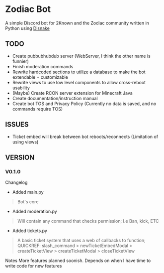 # Zodiac Bot
A simple Discord bot for 2Known and the Zodiac community written in Python using [Disnake](https://pypi.org/project/disnake/)

## TODO
- Create pubbubhubdub server (WebServer, I think the other name is funnier)
- Finish moderation commands
- Rewrite hardcoded sections to utilize a database to make the bot extendable + customizable
- Rewrite views to use low level components to allow cross-reboot usability
- (Maybe) Create RCON server extension for Minecraft Java
- Create documentation/instruction manual
- Create bot TOS and Privacy Policy (Currently no data is saved, and no commands require TOS)
## ISSUES
- Ticket embed will break between bot reboots/reconnects (Limitation of using views)

## VERSION
### V0.1.0
Changelog
- Added main.py
> Bot's core
- Added moderation.py
> Will contain any command that checks permission; I.e Ban, kick, ETC
- Added tickets.py
> A basic ticket system that uses a web of callbacks to function; QUICKREF: slash_command > newTicketEmbedModal > createTicketView > createTicketModal > closeTicketView

Notes
More features planned soonish. Depends on when I have time to write code for new features